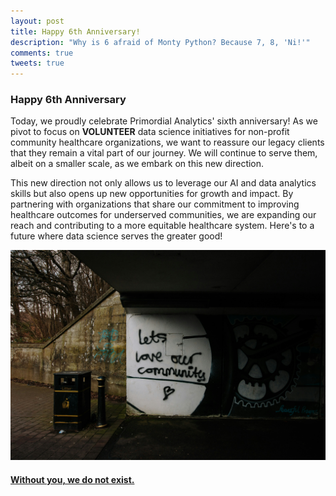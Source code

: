 ```yaml
---
layout: post
title: Happy 6th Anniversary!
description: "Why is 6 afraid of Monty Python? Because 7, 8, 'Ni!'"
comments: true
tweets: true
---
```


### Happy 6th Anniversary

Today, we proudly celebrate Primordial Analytics' sixth anniversary! As we pivot to focus on **VOLUNTEER** data science initiatives for non-profit community healthcare organizations, we want to reassure our legacy clients that they remain a vital part of our journey. We will continue to serve them, albeit on a smaller scale, as we embark on this new direction.

This new direction not only allows us to leverage our AI and data analytics skills but also opens up new opportunities for growth and impact. By partnering with organizations that share our commitment to improving healthcare outcomes for underserved communities, we are expanding our reach and contributing to a more equitable healthcare system. Here's to a future where data science serves the greater good!

<div class="col-lg-12 playful">
<a data-fancybox="gallery"
	href="/img/anniversay-6.jpg"
	data-options='{
	     "caption": "PPhoto by <a href="https://unsplash.com/@mikejerskine?utm_content=creditCopyText&utm_medium=referral&utm_source=unsplash">Mike Erskine</a> on <a href="https://unsplash.com/photos/lets-love-over-community-text-wall-Xtnt5xtK03E?utm_content=creditCopyText&utm_medium=referral&utm_source=unsplash">Unsplash</a>",
	     "buttons": ["zoom", "share", "fullScreen", "download", "close"]
	     }'
>
	<blog-figure class="softeffect">
   <img class="img-responsive border" src="/img/anniversay-6.jpg" alt="Happy Ken">
	<figcaption>
	   <h4>Without you, we do not exist.</h4>
	</figcaption>
   </blog-figure>
</a>
</div>
